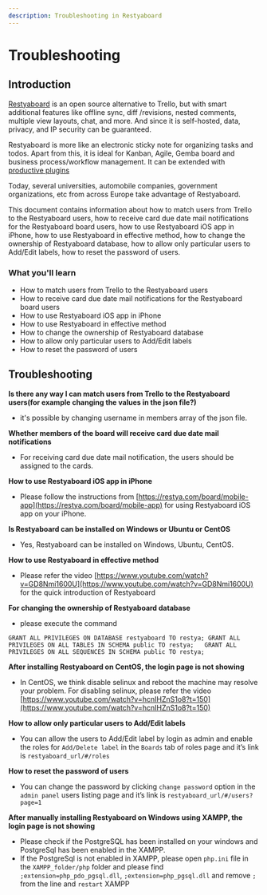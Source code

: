 ```yaml
---
description: Troubleshooting in Restyaboard
---
```


# Troubleshooting

## Introduction

[Restyaboard](https://restya.com/board) is an open source alternative to Trello, but with smart additional features like offline sync, diff /revisions, nested comments, multiple view layouts, chat, and more. And since it is self-hosted, data, privacy, and IP security can be guaranteed.

Restyaboard is more like an electronic sticky note for organizing tasks and todos. Apart from this, it is ideal for Kanban, Agile, Gemba board and business process/workflow management. It can be extended with [productive plugins](https://restya.com/board/apps "productive plugins")

Today, several universities, automobile companies, government organizations, etc from across Europe take advantage of Restyaboard.

This document contains information about how to match users from Trello to the Restyaboard users, how to receive card due date mail notifications for the Restyaboard board users, how to use Restyaboard iOS app in iPhone, how to use Restyaboard in effective method, how to change the ownership of Restyaboard database, how to allow only particular users to Add/Edit labels, how to reset the password of users.

### What you'll learn

*   How to match users from Trello to the Restyaboard users
*   How to receive card due date mail notifications for the Restyaboard board users
*   How to use Restyaboard iOS app in iPhone
*   How to use Restyaboard in effective method
*   How to change the ownership of Restyaboard database
*   How to allow only particular users to Add/Edit labels
*   How to reset the password of users

## Troubleshooting

**Is there any way I can match users from Trello to the Restyaboard users(for example changing the values in the json file?)**

*   it's possible by changing username in members array of the json file.

**Whether members of the board will receive card due date mail notifications**

*   For receiving card due date mail notification, the users should be assigned to the cards.

**How to use Restyaboard iOS app in iPhone**

*   Please follow the instructions from [https://restya.com/board/mobile-app](https://restya.com/board/mobile-app) for using Restyaboard iOS app on your iPhone.

**Is Restyaboard can be installed on Windows or Ubuntu or CentOS**

*   Yes, Restyaboard can be installed on Windows, Ubuntu, CentOS.

**How to use Restyaboard in effective method**

*   Please refer the video [https://www.youtube.com/watch?v=GD8Nmi1600U](https://www.youtube.com/watch?v=GD8Nmi1600U) for the quick introduction of Restyaboard

**For changing the ownership of Restyaboard database**

*   please execute the command

  `GRANT ALL PRIVILEGES ON DATABASE restyaboard TO restya;
        GRANT ALL PRIVILEGES ON ALL TABLES IN SCHEMA public TO restya;  
        GRANT ALL PRIVILEGES ON ALL SEQUENCES IN SCHEMA public TO restya;` 
  

**After installing Restyaboard on CentOS, the login page is not showing**

*   In CentOS, we think disable selinux and reboot the machine may resolve your problem. For disabling selinux, please refer the video [https://www.youtube.com/watch?v=hcnIHZnS1o8?t=150](https://www.youtube.com/watch?v=hcnIHZnS1o8?t=150)

**How to allow only particular users to Add/Edit labels**

*   You can allow the users to Add/Edit label by login as admin and enable the roles for `Add/Delete label` in the `Boards` tab of roles page and it’s link is `restyaboard_url/#/roles`

**How to reset the password of users**

*   You can change the password by clicking `change password` option in the `admin panel` users listing page and it’s link is `restyaboard_url/#/users?page=1`

**After manually installing Restyaboard on Windows using XAMPP, the login page is not showing**

*   Please check if the PostgreSQL has been installed on your windows and PostgreSql has been enabled in the XAMPP.
*   If the PostgreSql is not enabled in XAMPP, please open `php.ini` file in the `XAMPP_folder/php` folder and please find `;extension=php_pdo_pgsql.dll`, `;extension=php_pgsql.dll` and remove `;` from the line and `restart` XAMPP
